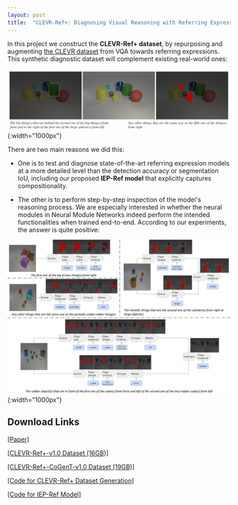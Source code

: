 ```yaml
---
layout: post
title:  "CLEVR-Ref+: Diagnosing Visual Reasoning with Referring Expressions"
---
```


In this project we construct the **CLEVR-Ref+ dataset**, by repurposing and augmenting [the CLEVR dataset](https://cs.stanford.edu/people/jcjohns/clevr/) from VQA towards referring expressions. This synthetic diagnostic dataset will complement existing real-world ones:

![clevr-ref+-overview](../assets/blog/clevr-ref+-overview.png){:width="1000px"}

There are two main reasons we did this:

- One is to test and diagnose state-of-the-art referring expression models at a more detailed level than the detection accuracy or segmentation IoU, including our proposed **IEP-Ref model** that explicitly captures compositionality. 

- The other is to perform step-by-step inspection of the model's reasoning process. We are especially interested in whether the neural modules in Neural Module Networks indeed perform the intended functionalities when trained end-to-end. According to our experiments, the answer is quite positive:

![clevr-ref+-inspection](../assets/blog/clevr-ref+-inspection.png){:width="1000px"}

## Download Links

[\[Paper\]](https://arxiv.org/abs/1901.00850)

[\[CLEVR-Ref+-v1.0 Dataset (16GB)\]](https://cs.jhu.edu/~cxliu/data/clevr_ref+_1.0.zip)

[\[CLEVR-Ref+-CoGenT-v1.0 Dataset (19GB)\]](https://cs.jhu.edu/~cxliu/data/clevr_ref+_cogent_1.0.zip)

[\[Code for CLEVR-Ref+ Dataset Generation\]](https://github.com/ccvl/clevr-refplus-dataset-gen)

[\[Code for IEP-Ref Model\]](https://github.com/ccvl/iep-ref)